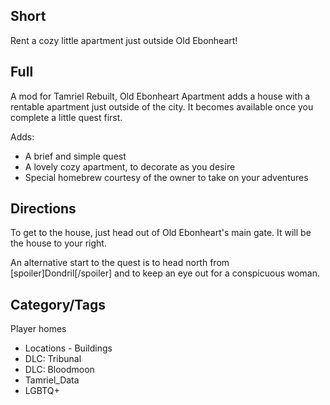 ## Short

Rent a cozy little apartment just outside Old Ebonheart!

## Full

A mod for Tamriel Rebuilt, Old Ebonheart Apartment adds a house with a rentable apartment just outside of the city. It becomes available once you complete a little quest first.

Adds:

* A brief and simple quest
* A lovely cozy apartment, to decorate as you desire
* Special homebrew courtesy of the owner to take on your adventures

## Directions

To get to the house, just head out of Old Ebonheart's main gate. It will be the house to your right.

An alternative start to the quest is to head north from [spoiler]Dondril[/spoiler] and to keep an eye out
for a conspicuous woman.

## Category/Tags

Player homes

* Locations - Buildings
* DLC: Tribunal
* DLC: Bloodmoon
* Tamriel_Data
* LGBTQ+